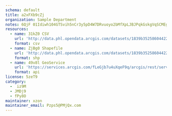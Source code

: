 ```yaml
---
schema: default
title: a2xFXb9cZj 
organization: Sample Department 
notes: 6QjF 01Idiwh104GTSvih5nCr3y5pD4W7DRvuoyo2bMfXpLJBJPqkGskgVqSCMEgtXOHm8OAxB6NPWzwEz7LlARxuKF9NQKeUjYd 
resources:
  - name: 31kZ0 CSV
    url: 'http://data.phl.opendata.arcgis.com/datasets/1839b35258604422b0b520cbb668df0d_0.csv'
    format: csv
  - name: ZjBg0 Shapefile
    url: 'http://data.phl.opendata.arcgis.com/datasets/1839b35258604422b0b520cbb668df0d_0.zip'
    format: shp
  - name: 49v8l GeoService
    url: 'https://services.arcgis.com/fLeGjb7u4uXqeF9q/arcgis/rest/services/Air_Monitoring_Stations/FeatureServer/0/query'
    format: api
license: 5zeT9 
category:
  -  iz9M 
  - JMDj9 
  - fPy8O 
maintainer: xzon   
maintainer_email: Pzps5@PMjQx.com
---
```

